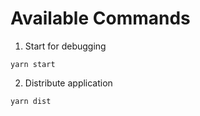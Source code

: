 # Available Commands

1. Start for debugging

```
yarn start
```

2. Distribute application

```
yarn dist
```